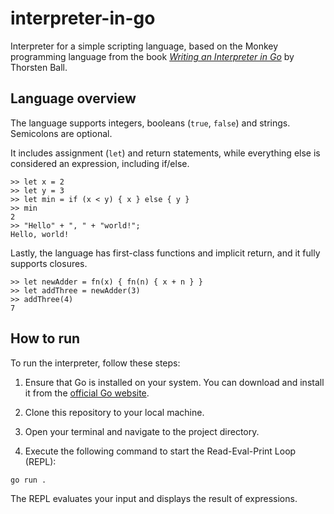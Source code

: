 # interpreter-in-go

Interpreter for a simple scripting language, based on the Monkey programming language from the book <a href="https://interpreterbook.com" target="_blank">_Writing an Interpreter in Go_</a> by Thorsten Ball. 

## Language overview 

The language supports integers, booleans (`true`, `false`) and strings. Semicolons are optional. 

It includes assignment (`let`) and return statements, while everything else is considered an expression, including if/else.

```
>> let x = 2
>> let y = 3
>> let min = if (x < y) { x } else { y } 
>> min
2
>> "Hello" + ", " + "world!";
Hello, world!
```

Lastly, the language has first-class functions and implicit return, and it fully supports closures.

```
>> let newAdder = fn(x) { fn(n) { x + n } }
>> let addThree = newAdder(3)
>> addThree(4)
7
```



## How to run

To run the interpreter, follow these steps:

1. Ensure that Go is installed on your system. You can download and install it from the <a href="https://go.dev/dl" target="_blank">official Go website</a>.

1. Clone this repository to your local machine.

1. Open your terminal and navigate to the project directory.

1. Execute the following command to start the Read-Eval-Print Loop (REPL):

```
go run .
```
The REPL evaluates your input and displays the result of expressions.
